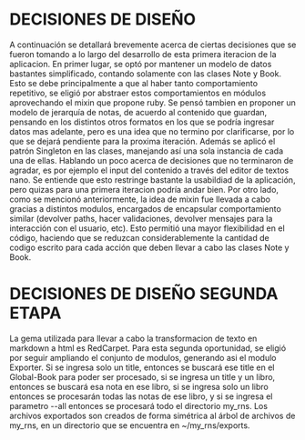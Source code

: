 
# DECISIONES DE DISEÑO
A continuación se detallará brevemente acerca de ciertas decisiones que se fueron tomando a lo largo del desarrollo de esta primera iteracion de la aplicacion.
En primer lugar, se optó por mantener un modelo de datos bastantes simplificado, contando solamente con las clases Note y Book. Esto se debe principalmente a que al haber tanto comportamiento repetitivo, se eligió por abstraer estos comportamientos en módulos aprovechando el mixin que propone ruby. Se pensó tambien en proponer un modelo de jerarquía de notas, de acuerdo al contenido que guardan, pensando en los distintos otros formatos en los que se podría ingresar datos mas adelante, pero es una idea que no termino por clarificarse, por lo que se dejará pendiente para la proxima iteración. Además se aplicó el patrón Singleton en las clases, manejando así una sola instancia de cada una de ellas.
Hablando un poco acerca de decisiones que no terminaron de agradar, es por ejemplo el input del contenido a través del editor de textos nano. Se entiende que esto restringe bastante la usabildiad de la aplicación, pero quizas para una primera iteracion podría andar bien. 
Por otro lado, como se mencionó anteriormente, la idea de mixin fue llevada a cabo gracias a distintos modulos, encargados de encapsular comportamiento similar (devolver paths, hacer validaciones, devolver mensajes para la interacción con el usuario, etc). Esto permitió una mayor flexibilidad en el código, haciendo que se reduzcan considerablemente la cantidad de codigo escrito para cada acción que deben llevar a cabo las clases Note y Book.

# DECISIONES DE DISEÑO SEGUNDA ETAPA
La gema utilizada para llevar a cabo la transformacion de texto en markdown a html es RedCarpet.
Para esta segunda oportunidad, se eligió por seguir ampliando el conjunto de modulos, generando asi el modulo Exporter. Si se ingresa solo un title, entonces se buscará ese title en el Global-Book para poder ser procesado, si se ingresa un title y un libro, entonces se buscará esa nota en ese libro, si se ingresa solo un libro entonces se procesarán todas las notas de ese libro, y si se ingresa el parametro --all entonces se procesará todo el directorio my_rns. Los archivos exportados son creados de forma simétrica al árbol de archivos de my_rns, en un directorio que se encuentra en ~/my_rns/exports.

